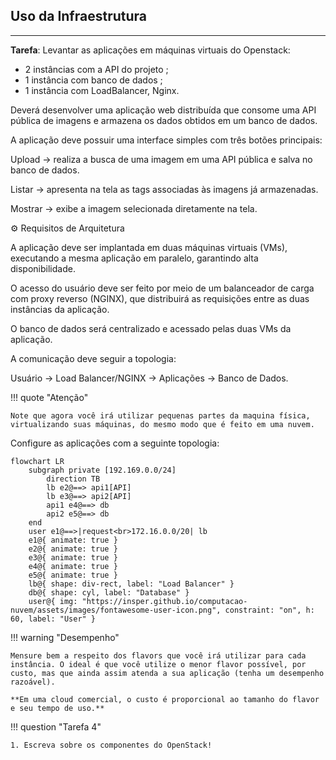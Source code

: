 
## Uso da Infraestrutura
---

**Tarefa**: Levantar as aplicações em máquinas virtuais do Openstack:

* 2 instâncias com a API do projeto ;
* 1 instância com banco de dados ;
* 1 instância com LoadBalancer, Nginx.

Deverá desenvolver uma aplicação web distribuída que consome uma API pública de imagens e armazena os dados obtidos em um banco de dados.

A aplicação deve possuir uma interface simples com três botões principais:

Upload → realiza a busca de uma imagem em uma API pública e salva no banco de dados.

Listar → apresenta na tela as tags associadas às imagens já armazenadas.

Mostrar → exibe a imagem selecionada diretamente na tela.

⚙️ Requisitos de Arquitetura

A aplicação deve ser implantada em duas máquinas virtuais (VMs), executando a mesma aplicação em paralelo, garantindo alta disponibilidade.

O acesso do usuário deve ser feito por meio de um balanceador de carga com proxy reverso (NGINX), que distribuirá as requisições entre as duas instâncias da aplicação.

O banco de dados será centralizado e acessado pelas duas VMs da aplicação.

A comunicação deve seguir a topologia:

Usuário  → Load Balancer/NGINX → Aplicações → Banco de Dados.



!!! quote "Atenção"

    Note que agora você irá utilizar pequenas partes da maquina física, virtualizando suas máquinas, do mesmo modo que é feito em uma nuvem.

Configure as aplicações com a seguinte topologia:

<!-- ![Imagem-Topologia](../assets/images/rot3FIM-darkmode.png){width=600} -->

``` mermaid
flowchart LR
    subgraph private [192.169.0.0/24]
        direction TB
        lb e2@==> api1[API]
        lb e3@==> api2[API]
        api1 e4@==> db
        api2 e5@==> db
    end
    user e1@==>|request<br>172.16.0.0/20| lb
    e1@{ animate: true }
    e2@{ animate: true }
    e3@{ animate: true }
    e4@{ animate: true }
    e5@{ animate: true }
    lb@{ shape: div-rect, label: "Load Balancer" }
    db@{ shape: cyl, label: "Database" }
    user@{ img: "https://insper.github.io/computacao-nuvem/assets/images/fontawesome-user-icon.png", constraint: "on", h: 60, label: "User" }
```

!!! warning "Desempenho"

    Mensure bem a respeito dos flavors que você irá utilizar para cada instância. O ideal é que você utilize o menor flavor possível, por custo, mas que ainda assim atenda a sua aplicação (tenha um desempenho razoável).

    **Em uma cloud comercial, o custo é proporcional ao tamanho do flavor e seu tempo de uso.**


!!! question "Tarefa 4"

    1. Escreva sobre os componentes do OpenStack! 

